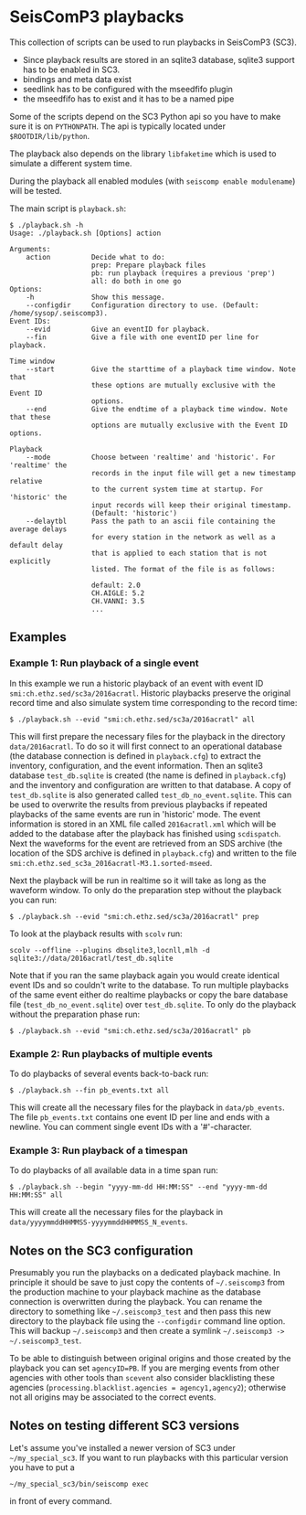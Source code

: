 # SeisComP3 playbacks

This collection of scripts can be used to run playbacks in SeisComP3 (SC3).

- Since playback results are stored in an sqlite3 database, sqlite3 support has to be
enabled in SC3.
- bindings and meta data exist
- seedlink has to be configured with the mseedfifo plugin
- the mseedfifo has to exist and it has to be a named pipe

Some of the scripts depend on the SC3 Python api so you have to make sure
it is on `PYTHONPATH`. The api is typically located under `$ROOTDIR/lib/python`.

The playback also depends on the library `libfaketime` which is used to simulate
a different system time.

During the playback all enabled modules (with `seiscomp enable modulename`) will
be tested.

The main script is `playback.sh`:

    $ ./playback.sh -h
    Usage: ./playback.sh [Options] action

    Arguments:
        action          Decide what to do:
                        prep: Prepare playback files
                        pb: run playback (requires a previous 'prep')
                        all: do both in one go
    Options:
        -h              Show this message.
        --configdir     Configuration directory to use. (Default: /home/sysop/.seiscomp3).
    Event IDs:
        --evid          Give an eventID for playback.
        --fin           Give a file with one eventID per line for playback.

    Time window
        --start         Give the starttime of a playback time window. Note that
                        these options are mutually exclusive with the Event ID
                        options.
        --end           Give the endtime of a playback time window. Note that these
                        options are mutually exclusive with the Event ID options.

    Playback
        --mode          Choose between 'realtime' and 'historic'. For 'realtime' the
                        records in the input file will get a new timestamp relative
                        to the current system time at startup. For 'historic' the
                        input records will keep their original timestamp.
                        (Default: 'historic')
        --delaytbl      Pass the path to an ascii file containing the average delays
                        for every station in the network as well as a default delay
                        that is applied to each station that is not explicitly
                        listed. The format of the file is as follows:

                        default: 2.0
                        CH.AIGLE: 5.2
                        CH.VANNI: 3.5
                        ...




## Examples
### Example 1: Run playback of a single event

In this example we run a historic playback of an event with event ID
`smi:ch.ethz.sed/sc3a/2016acratl`. Historic playbacks preserve the original
record time and also simulate system time corresponding to the record time:

    $ ./playback.sh --evid "smi:ch.ethz.sed/sc3a/2016acratl" all

This will first prepare the necessary files for the playback in the directory `data/2016acratl`. To do so it will first connect to an operational database (the database connection is defined in `playback.cfg`) to extract the inventory,
configuration, and the event information. Then an sqlite3 database `test_db.sqlite`
is created (the name is defined in `playback.cfg`) and the inventory and configuration are written to that database. A copy of `test_db.sqlite` is also generated called `test_db_no_event.sqlite`. This can be
used to overwrite the results from previous playbacks if repeated playbacks of
the same events are run in 'historic' mode. The event information is stored in an
XML file called `2016acratl.xml` which will be added to the database after the
playback has finished using `scdispatch`. Next the waveforms for the event are
retrieved from an SDS archive (the location of the SDS archive is defined in
`playback.cfg`) and written to the file `smi:ch.ethz.sed_sc3a_2016acratl-M3.1.sorted-mseed`.

Next the playback will be run in realtime so it will take as long as the
waveform window. To only do the preparation step without the playback you can run:

    $ ./playback.sh --evid "smi:ch.ethz.sed/sc3a/2016acratl" prep

To look at the playback results with `scolv` run:

    scolv --offline --plugins dbsqlite3,locnll,mlh -d sqlite3://data/2016acratl/test_db.sqlite

Note that if you ran the same playback again you would create identical event IDs
and so couldn't write to the database. To run multiple playbacks of the same event
either do realtime playbacks or copy the bare database file
(`test_db_no_event.sqlite`) over `test_db.sqlite`. To only do the playback
without the preparation phase run:

    $ ./playback.sh --evid "smi:ch.ethz.sed/sc3a/2016acratl" pb

### Example 2: Run playbacks of multiple events

To do playbacks of several events back-to-back run:

    $ ./playback.sh --fin pb_events.txt all

This will create all the necessary files for the playback in `data/pb_events`.
The file `pb_events.txt` contains one event ID per line and ends with a newline.
You can comment single event IDs with a '#'-character.


### Example 3: Run playback of a timespan


To do playbacks of all available data in a time span run:

    $ ./playback.sh --begin "yyyy-mm-dd HH:MM:SS" --end "yyyy-mm-dd HH:MM:SS" all

This will create all the necessary files for the playback in `data/yyyymmddHHMMSS-yyyymmddHHMMSS_N_events`.


## Notes on the SC3 configuration

Presumably you run the playbacks on a dedicated playback machine. In principle it
should be save to just copy the contents of `~/.seiscomp3` from the production
machine to your playback machine as the database connection is overwritten during
the playback. You can rename the directory to something like `~/.seiscomp3_test`
and then pass this new directory to the playback file using the `--configdir`
command line option. This will backup `~/.seiscomp3` and then create a symlink
`~/.seiscomp3 -> ~/.seiscomp3_test`.

To be able to distinguish between original origins and those created by the playback
you can set `agencyID=PB`. If you are merging events from other agencies with
other tools than `scevent` also consider blacklisting these agencies
(`processing.blacklist.agencies = agency1,agency2`); otherwise not all origins
may be associated to the correct events.

## Notes on testing different SC3 versions

Let's assume you've installed a newer version of SC3 under `~/my_special_sc3`.
If you want to run playbacks with this particular version you have to put a

```
~/my_special_sc3/bin/seiscomp exec
```
in front of every command.
